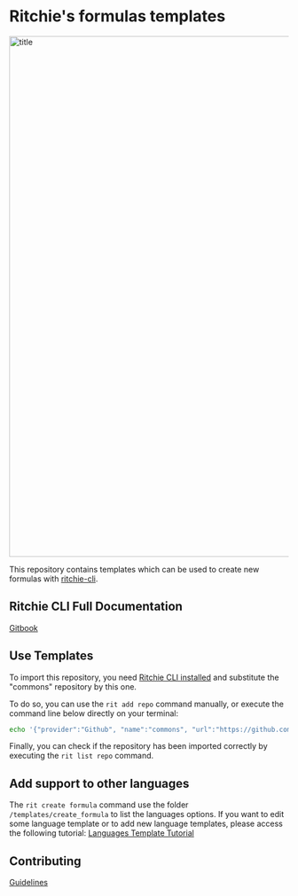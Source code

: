 # Ritchie's formulas templates

<img width="940" alt="title" src="https://user-images.githubusercontent.com/22433243/117589773-15e03c00-b102-11eb-8a42-2015656831f8.png">

This repository contains templates which can be used to create new formulas with [ritchie-cli](https://github.com/ZupIT/ritchie-cli).

## Ritchie CLI Full Documentation

[Gitbook](https://docs.ritchiecli.io)

## Use Templates

To import this repository, you need [Ritchie CLI installed](https://docs.ritchiecli.io/getting-started/installation) and substitute the "commons" repository by this one.

To do so, you can use the `rit add repo` command manually, or execute the command line below directly on your terminal:

```bash
echo '{"provider":"Github", "name":"commons", "url":"https://github.com/GuillaumeFalourd/ritchie-templates", "priority":1}' | rit add repo --stdin
```

Finally, you can check if the repository has been imported correctly by executing the `rit list repo` command.

## Add support to other languages

The `rit create formula` command use the folder `/templates/create_formula` to list the languages options. If you want to edit some language template or to add new language templates, please access the following tutorial: [Languages Template Tutorial](https://github.com/GuillaumeFalourd/ritchie-templates/tree/main/templates/create_formula)

## Contributing

[Guidelines](https://github.com/GuillaumeFalourd/ritchie-templates/blob/main/CONTRIBUTING.md)
